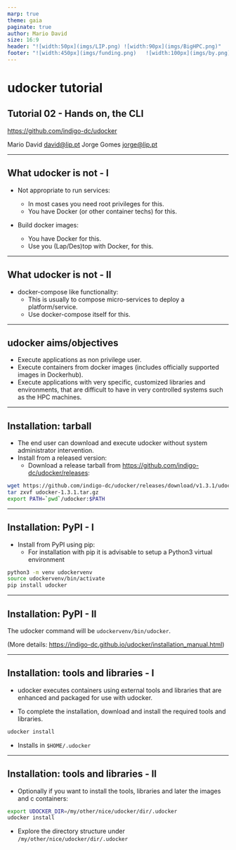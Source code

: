 ```yaml
---
marp: true
theme: gaia
paginate: true
author: Mario David
size: 16:9
header: "![width:50px](imgs/LIP.png) ![width:90px](imgs/BigHPC.png)"
footer: "![width:450px](imgs/funding.png)   ![width:100px](imgs/by.png)"
---
```


<!-- <style>

</style> -->

# udocker tutorial

## Tutorial 02 - Hands on, the CLI

<https://github.com/indigo-dc/udocker>

Mario David <david@lip.pt>
Jorge Gomes <jorge@lip.pt>


---

## What udocker is not - I

* Not appropriate to run services:
  * In most cases you need root privileges for this.
  * You have Docker (or other container techs) for this.

* Build docker images:
  * You have Docker for this.
  * Use you (Lap/Des)top with Docker, for this.

---

## What udocker is not - II

* docker-compose like functionality:
  * This is usually to compose micro-services to deploy a platform/service.
  * Use docker-compose itself for this.

---

## udocker aims/objectives

* Execute applications as non privilege user.
* Execute containers from docker images (includes officially supported images in Dockerhub).
* Execute applications with very specific, customized libraries and environments, that are difficult
  to have in very controlled systems such as the HPC machines.

---

## Installation: tarball

* The end user can download and execute udocker without system administrator intervention.
* Install from a released version:
  * Download a release tarball from <https://github.com/indigo-dc/udocker/releases>:

```bash
wget https://github.com/indigo-dc/udocker/releases/download/v1.3.1/udocker-1.3.1.tar.gz
tar zxvf udocker-1.3.1.tar.gz
export PATH=`pwd`/udocker:$PATH
```

---

## Installation: PyPI - I

* Install from PyPI using pip:
  * For installation with pip it is advisable to setup a Python3 virtual environment

```bash
python3 -m venv udockervenv
source udockervenv/bin/activate
pip install udocker
```

---

## Installation: PyPI - II


The udocker command will be `udockervenv/bin/udocker`.

(More details: <https://indigo-dc.github.io/udocker/installation_manual.html>)

---

## Installation: tools and libraries - I

* udocker executes containers using external tools and libraries that are enhanced
  and packaged for use with udocker.

* To complete the installation, download and install the required tools and libraries.

```bash
udocker install
```

* Installs in `$HOME/.udocker`

---

## Installation: tools and libraries - II

* Optionally if you want to install the tools, libraries and later the images and c
  containers:

```bash
export UDOCKER_DIR=/my/other/nice/udocker/dir/.udocker
udocker install
```

* Explore the directory structure under `/my/other/nice/udocker/dir/.udocker`
